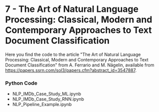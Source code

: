 # 7 - The Art of Natural Language Processing: Classical, Modern and Contemporary Approaches to Text Document Classification

Here you find the code to the article "The Art of Natural Language Processing: Classical, Modern and Contemporary Approaches to Text Document Classification" from A. Ferrario and M. Nägelin, available from https://papers.ssrn.com/sol3/papers.cfm?abstract_id=3547887.

### Python Code
- NLP_IMDb_Case_Study_ML.ipynb
- NLP_IMDb_Case_Study_RNN.ipynb
- NLP_Pipeline_Example.ipynb
